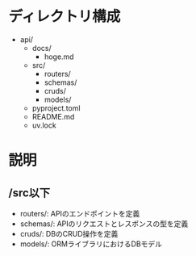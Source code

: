 # ディレクトリ構成

- api/
  - docs/
    - hoge.md
  - src/
    - routers/
    - schemas/
    - cruds/
    - models/
  - pyproject.toml
  - README.md
  - uv.lock

# 説明

## /src以下

- routers/: APIのエンドポイントを定義
- schemas/: APIのリクエストとレスポンスの型を定義
- cruds/: DBのCRUD操作を定義
- models/: ORMライブラリにおけるDBモデル

